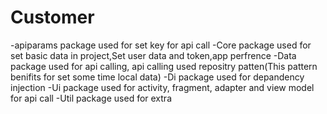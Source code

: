 # Customer
-apiparams package used for set key for api call
-Core package used for set basic data in project,Set user data and token,app perfrence
-Data package used for api calling, api calling used repositry patten(This pattern benifits for set some time local data)
-Di package used for depandency injection
-Ui package used for activity, fragment, adapter and view model for api call
-Util package used for  extra
